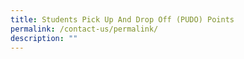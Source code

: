 ```yaml
---
title: Students Pick Up And Drop Off (PUDO) Points
permalink: /contact-us/permalink/
description: ""
---
```

